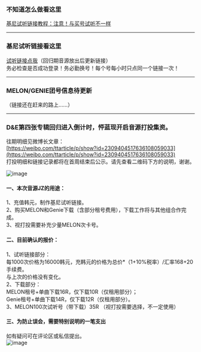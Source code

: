 ### 不知道怎么做看这里
[基尼试听链接教程：注意！与买号试听不一样](https://plxd1106.gitee.io/2020/08/12/%E5%9F%BA%E5%B0%BC%E8%AF%95%E5%90%AC%E9%93%BE%E6%8E%A5%E6%95%99%E7%A8%8B.html)

****
### 基尼试听链接看这里
[试听链接点我](https://shimo.im/docs/pVXKxWpdcY88PrYJ)（回归期音源放出后更新链接）  
务必检查是否成功登录！务必勤换号！每个号每小时只点同一个链接一次！

****
### MELON/GENIE团号信息待更新
（链接还在赶来的路上……）

****

### D&E第四张专辑回归进入倒计时，怦蓝现开启音源打投集资。
往期明细见微博长文章：  
[https://weibo.com/ttarticle/p/show?id=2309404517636108059033](https://weibo.com/ttarticle/p/show?id=2309404517636108059033)  
打投明细和链接记录都将在首周结束后公示。请先查看二维码下方的说明，谢谢。

![image](https://s1.ax1x.com/2020/08/23/dwEHz9.jpg)


#### 一、本次音源JZ的用途：
1、充值韩元，制作基尼试听链接。  
2、购买MELON和Genie下载（含部分租号费用），下载工作将与其他组合作完成。  
3、视打投需要补充少量MELON次卡号。  

#### 二、目前确认的报价：
1、试听链接部分：  
每1000次价格为16000韩元，充韩元的价格为总价*（1+10%税率）/汇率168+20手续费。  
与上次的价格没有变化。  
2、下载部分：  
MELON租号+单曲下载16R，仅下载10R（仅租用部分）；  
Genie租号+单曲下载14R，仅下载12R（仅租用部分）。  
3、MELON100次试听号（带下载）35R （视打投需要选择，不一定使用） 


#### 三、为防止误会，需要特别说明的一笔支出
如有疑问可在评论区或私信提出。  
![image](https://s1.ax1x.com/2020/08/23/dweyGD.png)








